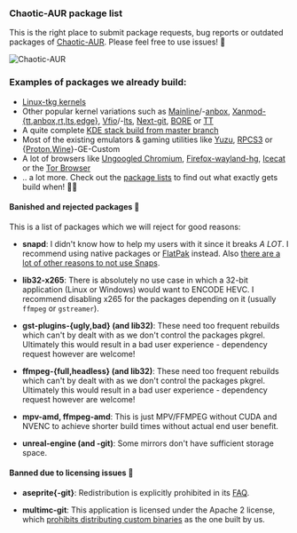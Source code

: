 ### Chaotic-AUR package list

This is the right place to submit package requests, bug reports or outdated packages of [Chaotic-AUR](https://aur.chaotic.cx). Please feel free to use issues! 📜

![Chaotic-AUR](https://avatars.githubusercontent.com/u/66071775?s=400&u=99bc0536e7e77fe3e58839996600848f2d930ed5&v=4)

### Examples of packages we already build:

- [Linux-tkg kernels](https://github.com/Frogging-Family/linux-tkg)
- Other popular kernel variations such as [Mainline](https://aur.archlinux.org/packages/linux-mainline)/-[anbox](https://aur.archlinux.org/packages/linux-mainline-anbox), [Xanmod-{tt,anbox,rt,lts,edge}](https://aur.archlinux.org/packages?O=0&SeB=nd&K=xanmod), [Vfio](https://aur.archlinux.org/packages/linux-vfio)/-[lts](https://aur.archlinux.org/packages/linux-vfio-lts), [Next-git](https://aur.archlinux.org/packages/linux-next-git), [BORE](https://aur.archlinux.org/packages/linux-bore) or [TT](https://aur.archlinux.org/packages/linux-tt)
- A quite complete [KDE stack build from master branch](https://invent.kde.org/explore/groups?sort=name_asc) 
- Most of the existing emulators & gaming utilities like [Yuzu](https://yuzu-emu.org/), [RPCS3](https://github.com/RPCS3/rpcs3) or {[Proton](https://github.com/GloriousEggroll/proton-ge-custom),[Wine](https://github.com/GloriousEggroll/wine-ge-custom)}-GE-Custom
- A lot of browsers like [Ungoogled Chromium](https://github.com/Eloston/ungoogled-chromium), [Firefox-wayland-hg](https://aur.archlinux.org/packages/firefox-wayland-hg), [Icecat](http://www.gnu.org/software/gnuzilla/) or the [Tor Browser](https://www.torproject.org/projects/torbrowser.html)
- .. a lot more. Check out the [package lists](https://github.com/chaotic-aur/packages/find/main) to find out what exactly gets build when! 🕵️‍♀️

#### Banished and rejected packages 📑

This is a list of packages which we will reject for good reasons:

- **snapd**: I didn't know how to help my users with it since it breaks *A LOT*. 	I recommend using native packages or [FlatPak](https://wiki.archlinux.org/title/Flatpak) instead. Also [there are a lot of other reasons to not use Snaps](https://old.reddit.com/r/linuxmemes/comments/ppyz0g/damn_you_ubuntu/hd7jg1p/).

- **lib32-x265**:	There is absolutely no use case in which a 32-bit application (Linux or Windows) would want to ENCODE HEVC. I recommend disabling x265 for the packages depending on it (usually `ffmpeg` or `gstreamer`).

- **gst-plugins-{ugly,bad} (and lib32)**: These need too frequent rebuilds which can't by dealt with as we don't control the packages pkgrel. Ultimately this would result in a bad user experience - dependency request however are welcome!

- **ffmpeg-{full,headless} (and lib32)**:  These need too frequent rebuilds which can't by dealt with as we don't control the packages pkgrel. Ultimately this would result in a bad user experience - dependency request however are welcome!

- **mpv-amd, ffmpeg-amd**: This is just MPV/FFMPEG without CUDA and NVENC to achieve shorter build times without actual end user benefit.

- **unreal-engine (and -git)**: Some mirrors don't have sufficient storage space.



#### Banned due to licensing issues 🛑

- **aseprite{-git}**: Redistribution is explicitly prohibited in its [FAQ](https://www.aseprite.org/faq/#can-i-redistribute-aseprite).

- **multimc-git**: This application is licensed under the Apache 2 license, which [prohibits distributing custom binaries](https://multimc.org/#Branding) as the one built by us.
